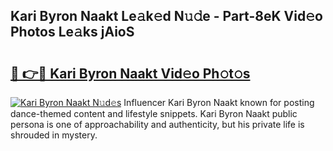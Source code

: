 ## Kari Byron Naakt Le𝚊k𝚎d N𝚞𝚍e - Part-8eK Vid𝚎o Photos Le𝚊ks jAioS

# <h2><a href="http://fb35baq.evod.top/?m=Kari+Byron+Naakt">🔗 👉🔴 Kari Byron Naakt Vid𝚎o Ph𝚘t𝚘s</a></h2>

[![Kari Byron Naakt N𝚞d𝚎s](https://i.imgur.com/8V9OHl7.gif)](http://fb35baq.evod.top/?m=Kari+Byron+Naakt)
Influencer Kari Byron Naakt known for posting dance-themed content and lifestyle snippets. Kari Byron Naakt public persona is one of approachability and authenticity, but his private life is shrouded in mystery. 

